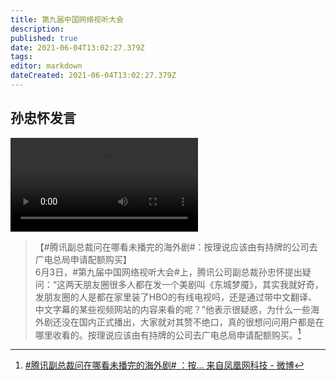 ```yaml
---
title: 第九届中国网络视听大会
description: 
published: true
date: 2021-06-04T13:02:27.379Z
tags: 
editor: markdown
dateCreated: 2021-06-04T13:02:27.379Z
---
```


## 孙忠怀发言

![中国网络视听大会.mp4](/src/中国网络视听大会.mp4)

> 【#腾讯副总裁问在哪看未播完的海外剧#：按理说应该由有持牌的公司去广电总局申请配额购买】\
> 6月3日，#第九届中国网络视听大会#上，腾讯公司副总裁孙忠怀提出疑问：“这两天朋友圈很多人都在发一个美剧叫《东城梦魇》，其实我就好奇，发朋友圈的人是都在家里装了HBO的有线电视吗，还是通过带中文翻译、中文字幕的某些视频网站的内容来看的呢？”他表示很疑惑，为什么一些海外剧还没在国内正式播出，大家就对其赞不绝口，真的很想问问用户都是在哪里收看的。按理说应该由有持牌的公司去广电总局申请配额购买。[^j0m6h]

[^j0m6h]: [\#腾讯副总裁问在哪看未播完的海外剧# ：按... 来自凤凰网科技 - 微博](https://archive.ph/j0m6h "https://weibo.com/1856404484/KiD34dgEp")
